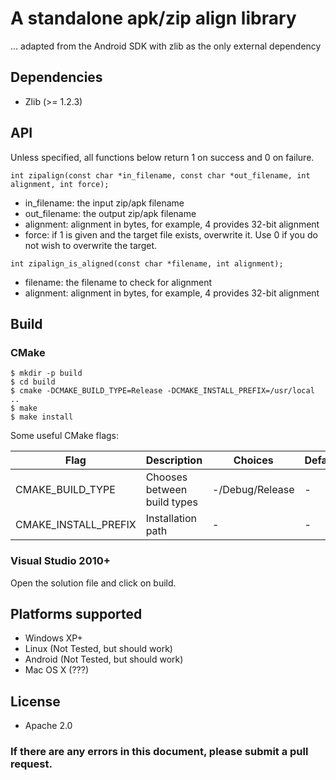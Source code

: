 A standalone apk/zip align library====================================... adapted from the Android SDK with zlib as the only external dependency## Dependencies- Zlib (>= 1.2.3)## APIUnless specified, all functions below return 1 on success and 0 on failure.```int zipalign(const char *in_filename, const char *out_filename, int alignment, int force);```- in_filename: the input zip/apk filename- out_filename: the output zip/apk filename- alignment: alignment in bytes, for example, 4 provides 32-bit alignment- force: if 1 is given and the target file exists, overwrite it. Use 0 if you do not wish to overwrite the target.```int zipalign_is_aligned(const char *filename, int alignment);```- filename: the filename to check for alignment- alignment: alignment in bytes, for example, 4 provides 32-bit alignment## Build### CMake```$ mkdir -p build$ cd build$ cmake -DCMAKE_BUILD_TYPE=Release -DCMAKE_INSTALL_PREFIX=/usr/local ..$ make$ make install```Some useful CMake flags:| Flag                      | Description                             | Choices         | Default || ------------------------- | --------------------------------------- | --------------- | ------- || CMAKE_BUILD_TYPE          | Chooses between build types             | -/Debug/Release | -       || CMAKE_INSTALL_PREFIX      | Installation path                       | -               | -       |### Visual Studio 2010+Open the solution file and click on build.## Platforms supported- Windows XP+- Linux (Not Tested, but should work)- Android (Not Tested, but should work)- Mac OS X (???)## License- Apache 2.0### If there are any errors in this document, please submit a pull request.